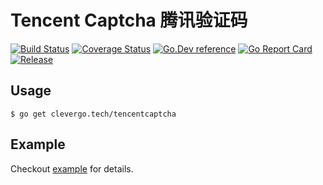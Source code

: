 # Tencent Captcha 腾讯验证码
[![Build Status](https://travis-ci.org/clevergo/tencentcaptcha.svg?branch=master)](https://travis-ci.org/clevergo/tencentcaptcha)
[![Coverage Status](https://coveralls.io/repos/github/clevergo/tencentcaptcha/badge.svg?branch=master)](https://coveralls.io/github/clevergo/tencentcaptcha?branch=master)
[![Go.Dev reference](https://img.shields.io/badge/go.dev-reference-blue?logo=go&logoColor=white)](https://pkg.go.dev/clevergo.tech/tencentcaptcha?tab=doc)
[![Go Report Card](https://goreportcard.com/badge/github.com/clevergo/tencentcaptcha)](https://goreportcard.com/report/github.com/clevergo/tencentcaptcha)
[![Release](https://img.shields.io/github/release/clevergo/tencentcaptcha.svg?style=flat-square)](https://github.com/clevergo/tencentcaptcha/releases)

## Usage

```shell
$ go get clevergo.tech/tencentcaptcha
```

## Example

Checkout [example](https://github.com/clevergo/examples/tree/master/tencentcaptcha) for details.
